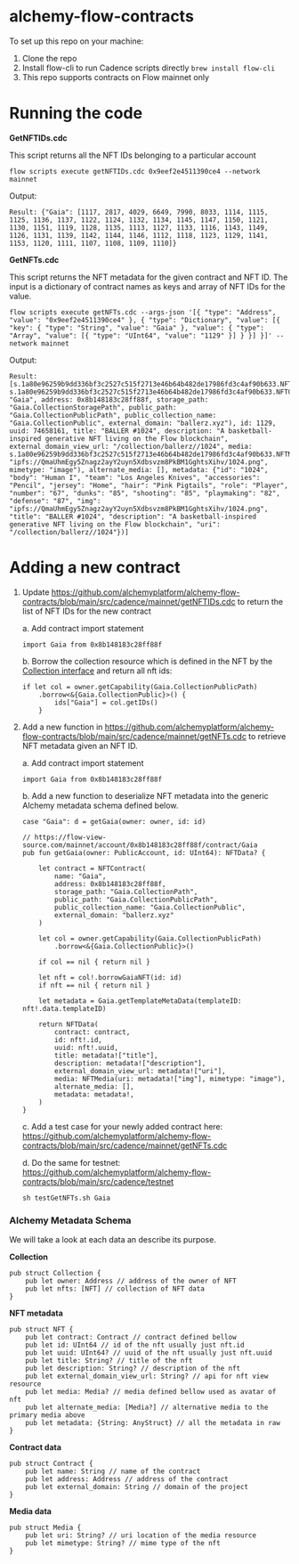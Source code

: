 # alchemy-flow-contracts

To set up this repo on your machine:

1. Clone the repo
2. Install flow-cli to run Cadence scripts directly `brew install flow-cli`
3. This repo supports contracts on Flow mainnet only

# Running the code

**GetNFTIDs.cdc**

This script returns all the NFT IDs belonging to a particular account

```
flow scripts execute getNFTIDs.cdc 0x9eef2e4511390ce4 --network mainnet
```

Output:

```
Result: {"Gaia": [1117, 2817, 4029, 6649, 7990, 8033, 1114, 1115, 1125, 1136, 1137, 1122, 1124, 1132, 1134, 1145, 1147, 1150, 1121, 1130, 1151, 1119, 1128, 1135, 1113, 1127, 1133, 1116, 1143, 1149, 1126, 1131, 1139, 1142, 1144, 1146, 1112, 1118, 1123, 1129, 1141, 1153, 1120, 1111, 1107, 1108, 1109, 1110]}
```

**GetNFTs.cdc**

This script returns the NFT metadata for the given contract and NFT ID. The input is a dictionary of contract names as keys and array of NFT IDs for the value.

```
flow scripts execute getNFTs.cdc --args-json '[{ "type": "Address", "value": "0x9eef2e4511390ce4" }, { "type": "Dictionary", "value": [{ "key": { "type": "String", "value": "Gaia" }, "value": { "type": "Array", "value": [{ "type": "UInt64", "value": "1129" }] } }] }]' --network mainnet
```

Output:

```
Result: [s.1a80e96259b9dd336bf3c2527c515f2713e46b64b482de17986fd3c4af90b633.NFTData(contract: s.1a80e96259b9dd336bf3c2527c515f2713e46b64b482de17986fd3c4af90b633.NFTContract(name: "Gaia", address: 0x8b148183c28ff88f, storage_path: "Gaia.CollectionStoragePath", public_path: "Gaia.CollectionPublicPath", public_collection_name: "Gaia.CollectionPublic", external_domain: "ballerz.xyz"), id: 1129, uuid: 74658161, title: "BALLER #1024", description: "A basketball-inspired generative NFT living on the Flow blockchain", external_domain_view_url: "/collection/ballerz//1024", media: s.1a80e96259b9dd336bf3c2527c515f2713e46b64b482de17986fd3c4af90b633.NFTMedia(uri: "ipfs://QmaUhmEgy5Znagz2ayY2uyn5Xdbsvzm8PkBM1GghtsXihv/1024.png", mimetype: "image"), alternate_media: [], metadata: {"id": "1024", "body": "Human I", "team": "Los Angeles Knives", "accessories": "Pencil", "jersey": "Home", "hair": "Pink Pigtails", "role": "Player", "number": "67", "dunks": "85", "shooting": "85", "playmaking": "82", "defense": "87", "img": "ipfs://QmaUhmEgy5Znagz2ayY2uyn5Xdbsvzm8PkBM1GghtsXihv/1024.png", "title": "BALLER #1024", "description": "A basketball-inspired generative NFT living on the Flow blockchain", "uri": "/collection/ballerz//1024"})]
```

# Adding a new contract

1. Update https://github.com/alchemyplatform/alchemy-flow-contracts/blob/main/src/cadence/mainnet/getNFTIDs.cdc to return the list of NFT IDs for the new contract

   a. Add contract import statement

   ```
   import Gaia from 0x8b148183c28ff88f
   ```

   b. Borrow the collection resource which is defined in the NFT by the [Collection interface](https://github.com/onflow/flow-nft/blob/master/contracts/NonFungibleToken.cdc#L104) and return all nft ids:

   ```
   if let col = owner.getCapability(Gaia.CollectionPublicPath)
       .borrow<&{Gaia.CollectionPublic}>() {
           ids["Gaia"] = col.getIDs()
       }
   ```

2. Add a new function in https://github.com/alchemyplatform/alchemy-flow-contracts/blob/main/src/cadence/mainnet/getNFTs.cdc to retrieve NFT metadata given an NFT ID.

   a. Add contract import statement

   ```
   import Gaia from 0x8b148183c28ff88f
   ```

   b. Add a new function to deserialize NFT metadata into the generic Alchemy metadata schema defined below.

   ```
   case "Gaia": d = getGaia(owner: owner, id: id)
   ```

   ```
   // https://flow-view-source.com/mainnet/account/0x8b148183c28ff88f/contract/Gaia
   pub fun getGaia(owner: PublicAccount, id: UInt64): NFTData? {

       let contract = NFTContract(
           name: "Gaia",
           address: 0x8b148183c28ff88f,
           storage_path: "Gaia.CollectionPath",
           public_path: "Gaia.CollectionPublicPath",
           public_collection_name: "Gaia.CollectionPublic",
           external_domain: "ballerz.xyz"
       )

       let col = owner.getCapability(Gaia.CollectionPublicPath)
           .borrow<&{Gaia.CollectionPublic}>()

       if col == nil { return nil }

       let nft = col!.borrowGaiaNFT(id: id)
       if nft == nil { return nil }

       let metadata = Gaia.getTemplateMetaData(templateID: nft!.data.templateID)

       return NFTData(
           contract: contract,
           id: nft!.id,
           uuid: nft!.uuid,
           title: metadata!["title"],
           description: metadata!["description"],
           external_domain_view_url: metadata!["uri"],
           media: NFTMedia(uri: metadata!["img"], mimetype: "image"),
           alternate_media: [],
           metadata: metadata!,
       )
   }
   ```

   c. Add a test case for your newly added contract here: https://github.com/alchemyplatform/alchemy-flow-contracts/blob/main/src/cadence/mainnet/getNFTs.cdc

   d. Do the same for testnet: https://github.com/alchemyplatform/alchemy-flow-contracts/blob/main/src/cadence/testnet

   ```
   sh testGetNFTs.sh Gaia
   ```

### Alchemy Metadata Schema

We will take a look at each data an describe its purpose.

**Collection**

```
pub struct Collection {
    pub let owner: Address // address of the owner of NFT
    pub let nfts: [NFT] // collection of NFT data
}
```

**NFT metadata**

```
pub struct NFT {
    pub let contract: Contract // contract defined bellow
    pub let id: UInt64 // id of the nft usually just nft.id
    pub let uuid: UInt64? // uuid of the nft usually just nft.uuid
    pub let title: String? // title of the nft
    pub let description: String? // description of the nft
    pub let external_domain_view_url: String? // api for nft view resource
    pub let media: Media? // media defined bellow used as avatar of nft
    pub let alternate_media: [Media?] // alternative media to the primary media above
    pub let metadata: {String: AnyStruct} // all the metadata in raw
}
```

**Contract data**

```
pub struct Contract {
    pub let name: String // name of the contract
    pub let address: Address // address of the contract
    pub let external_domain: String // domain of the project
}
```

**Media data**

```
pub struct Media {
    pub let uri: String? // uri location of the media resource
    pub let mimetype: String? // mime type of the nft
}
```
